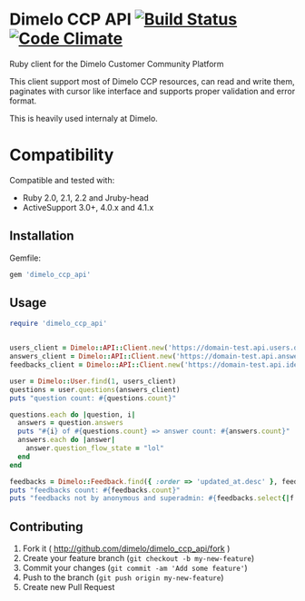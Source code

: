 # Dimelo CCP API [![Build Status](https://travis-ci.org/dimelo/dimelo_ccp_api.svg?branch=master)](https://travis-ci.org/dimelo/dimelo_ccp_api) [![Code Climate](https://codeclimate.com/github/dimelo/dimelo_ccp_api.png)](https://codeclimate.com/github/dimelo/dimelo_ccp_api)

Ruby client for the Dimelo Customer Community Platform

This client support most of Dimelo CCP resources, can read and write them, paginates with cursor like interface and supports proper validation and error format.

This is heavily used internaly at Dimelo.

# Compatibility

Compatible and tested with:

- Ruby 2.0, 2.1, 2.2 and Jruby-head
- ActiveSupport 3.0+, 4.0.x and 4.1.x


## Installation

Gemfile:

```ruby
gem 'dimelo_ccp_api'
```

## Usage

```ruby
require 'dimelo_ccp_api'


users_client = Dimelo::API::Client.new('https://domain-test.api.users.dimelo.com/1.0', 'access_token' => ENV['DIMELO_CCP_TOKEN'])
answers_client = Dimelo::API::Client.new('https://domain-test.api.answers.dimelo.com/1.0', 'access_token' => ENV['DIMELO_CCP_TOKEN'])
feedbacks_client = Dimelo::API::Client.new('https://domain-test.api.ideas.dimelo.com/1.0', 'access_token' => ENV['DIMELO_CCP_TOKEN'])

user = Dimelo::User.find(1, users_client)
questions = user.questions(answers_client)
puts "question count: #{questions.count}"

questions.each do |question, i|
  answers = question.answers
  puts "#{i} of #{questions.count} => answer count: #{answers.count}"
  answers.each do |answer|
    answer.question_flow_state = "lol"
  end
end

feedbacks = Dimelo::Feedback.find({ :order => 'updated_at.desc' }, feedbacks_client)
puts "feedbacks count: #{feedbacks.count}"
puts "feedbacks not by anonymous and superadmin: #{feedbacks.select{|f| f.user_id.present?}.count}"

```

## Contributing

1. Fork it ( http://github.com/dimelo/dimelo_ccp_api/fork )
2. Create your feature branch (`git checkout -b my-new-feature`)
3. Commit your changes (`git commit -am 'Add some feature'`)
4. Push to the branch (`git push origin my-new-feature`)
5. Create new Pull Request
